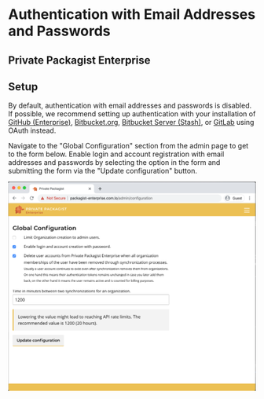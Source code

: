 # Authentication with Email Addresses and Passwords
## Private Packagist Enterprise

## Setup
By default, authentication with email addresses and passwords is disabled. If possible, we recommend setting up authentication with your installation of [GitHub (Enterprise)](./github-integration-setup.md), [Bitbucket.org](./bitbucket-integration-setup.md), [Bitbucket Server (Stash)](./bitbucket-server-integration-setup.md), or [GitLab](./gitlab-integration-setup.md) using OAuth instead.

Navigate to the "Global Configuration" section from the admin page to get to the form below.
Enable login and account registration with email addresses and passwords by selecting the option in the form and submitting the form via the "Update configuration" button.

![Packagist Setup](/Resources/public/img/docs/integration-setup/login-password-01-packagist-setup.png)
